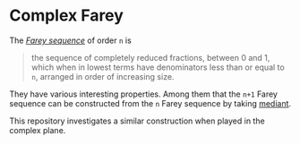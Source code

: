# Complex Farey
The [_Farey sequence_][wikipedia:farey] of order `n` is

> the sequence of completely reduced fractions, between 0 and 1, which when in lowest terms have denominators less than or equal to `n`, arranged in order of increasing size.

They have various interesting properties. Among them that the `n+1` Farey sequence can be constructed from the `n` Farey sequence by taking [mediant][wikipedia:mediant].

This repository investigates a similar construction when played in the complex plane.

[wikipedia:farey]: https://en.wikipedia.org/wiki/Farey_sequence
[wikipedia:mediant]: https://en.wikipedia.org/wiki/Mediant_(mathematics)